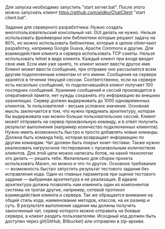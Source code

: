 Для запуска необходимо запустить "start server.bat". После этого можно запускать клиент https://github.com/aiidko/ChatClient  "start client.bat".



Задание для серверного разработчика:
Нужно создать многопользовательский консольный чат. GUI делать не нужно. Нельзя использовать фреймворки или библиотеки которые решают задачу на 80%, но можно использовать библиотеки, которые в целом облегчают разработку, например Google Guava, Apache Commons и другие.
Для взаимодействия клиента и сервера использовать TCP сокеты. 
Нельзя использовать telnet в виде клиента.
Каждый клиент при входе вводит свое имя. Если имя уже занято, то клиент может ввести другое имя.
Клиент может ввести сообщение, при отправке оно рассылается всем другим подключенным клиентам от его имени.
Сообщения на сервере хранятся в течении текущей сессии. Соответственно, если на сервере есть несколько сообщений, то подключившийся клиент получает 100 последних сообщений. Хранение сообщений и сессий производится в оперативной памяти, нет нужды сохранять эту информацию во внешних хранилищах.
Сервер должен выдерживать до 1000 одновременных клиентов. 1к пользователей - весьма условное значение. Основная мысль заключается в том, что нужно придумать архитектуру, которая бы выдерживала как можно больше пользовательских сессий.
Клиент может отправить на сервер произвольную команду, и в ответ получить результат выполнения (например количество подключенных клиентов). Нужно иметь возможность быстро и просто добавлять новые команды. Должна быть команда help, которая возвращает информацию по другим командам.
Чат должен быть покрыт юнит-тестами.
Также нужно реализовать нагрузочное тестирование с произвольным количеством клиентов. Для этой цели можно написать ботов, на какой технологии это делать — решать тебе.
Желательно для сборки проекта использовать Maven, но можно и что-то другое. Основное требование — возможность быстро запустить результат тестового задания без исправления кода.
Один из главных параметров при оценке тестового задания — выбранная архитектура и ее реализация. В идеале архитектура должна позволять нам изменить один из компонентов системы не трогая другие, например, сетевой протокол взаимодействия клиента и сервера. Так же обращается внимание на общий стиль кода, наименование методов, классов, на их размер и суть. 
В результате выполнения задания мы должны получить законченный чат, сервер которого можно отправить на боевые сервера, а клиент раздать пользователям.
Исходный код должен быть доступен через git(GitHub, Bitbucket) или отправлен в zip-архиве.
